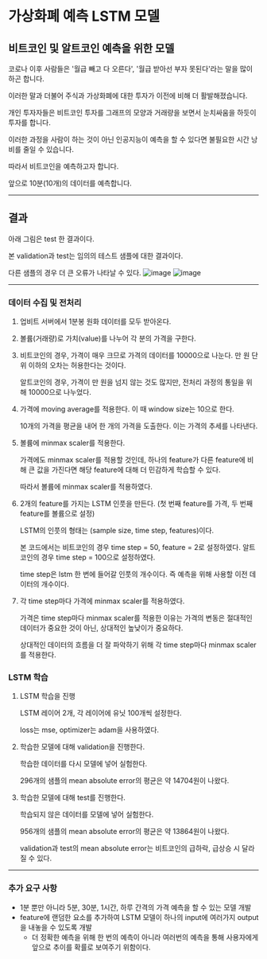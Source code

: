 # 가상화폐 예측 LSTM 모델
## 비트코인 및 알트코인 예측을 위한 모델
코로나 이후 사람들은 '월급 빼고 다 오른다', '월급 받아선 부자 못된다'라는 말을 많이 하곤 합니다.

이러한 말과 더불어 주식과 가상화폐에 대한 투자가 이전에 비해 더 활발해졌습니다.

개인 투자자들은 비트코인 투자를 그래프의 모양과 거래량을 보면서 눈치싸움을 하듯이 투자를 합니다.

이러한 과정을 사람이 하는 것이 아닌 인공지능이 예측을 할 수 있다면 불필요한 시간 낭비를 줄일 수 있습니다.

따라서 비트코인을 예측하고자 합니다.

앞으로 10분(10개)의 데이터를 예측합니다.
*******
## 결과
아래 그림은 test 한 결과이다.

본 validation과 test는 임의의 테스트 샘플에 대한 결과이다.

다른 샘플의 경우 더 큰 오류가 나타날 수 있다. 
![image](https://github.com/kwonsw812/SNR_Prediction_LSTM/assets/112631585/94dcb8bc-7e9a-42c4-af6e-b81ada152aa0)
![image](https://github.com/kwonsw812/SNR_Prediction_LSTM/assets/112631585/788d053b-1cee-4ab8-8457-f5ed053b5320)
*******
### 데이터 수집 및 전처리
1. 업비트 서버에서 1분봉 원화 데이터를 모두 받아온다.
2. 볼륨(거래량)로 가치(value)를 나누어 각 분의 가격을 구한다.
3. 비트코인의 경우, 가격이 매우 크므로 가격의 데이터를 10000으로 나눈다. 만 원 단위 이하의 오차는 허용한다는 것이다.

   알트코인의 경우, 가격이 만 원을 넘지 않는 것도 많지만, 전처리 과정의 통일을 위해 10000으로 나누었다.
4. 가격에 moving average를 적용한다. 이 때 window size는 10으로 한다.

   10개의 가격을 평균을 내어 한 개의 가격을 도출한다. 이는 가격의 추세를 나타낸다.
6. 볼륨에 minmax scaler를 적용한다.
   
   가격에도 minmax scaler를 적용할 것인데, 하나의 feature가 다른 feature에 비해 큰 값을 가진다면 해당 feature에 대해 더 민감하게 학습할 수 있다.

   따라서 볼륨에 minmax scaler를 적용하였다.
7. 2개의 feature를 가지는 LSTM 인풋을 만든다. (첫 번째 feature를 가격, 두 번째 feature를 볼륨으로 설정)

   LSTM의 인풋의 형태는 (sample size, time step, features)이다.

   본 코드에서는 비트코인의 경우 time step = 50, feature = 2로 설정하였다.
   알트코인의 경우 time step = 100으로 설정하였다.
   
   time step은 lstm 한 번에 들어갈 인풋의 개수이다. 즉 예측을 위해 사용할 이전 데이터의 개수이다.
9. 각 time step마다 가격에 minmax scaler를 적용하였다.

   가격은 time step마다 minmax scaler를 적용한 이유는 가격의 변동은 절대적인 데이터가 중요한 것이 아닌, 상대적인 높낮이가 중요하다.

   상대적인 데이터의 흐름을 더 잘 파악하기 위해 각 time step마다 minmax scaler를 적용한다.

### LSTM 학습
1. LSTM 학습을 진행
    
    LSTM 레이어 2개, 각 레이어에 유닛 100개씩 설정한다.

    loss는 mse, optimizer는 adam을 사용하였다.
    
2. 학습한 모델에 대해 validation을 진행한다.

    학습한 데이터를 다시 모델에 넣어 실험한다.
    
    296개의 샘플의 mean absolute error의 평균은 약 14704원이 나왔다.
3. 학습한 모델에 대해 test를 진행한다.

    학습되지 않은 데이터를 모델에 넣어 실험한다.

    956개의 샘플의 mean absolute error의 평균은 약 13864원이 나왔다.

    validation과 test의 mean absolute error는 비트코인의 급하락, 급상승 시 달라질 수 있다.
*****************
### 추가 요구 사항
* 1분 뿐만 아니라 5분, 30분, 1시간, 하루 간격의 가격 예측을 할 수 있는 모델 개발
* feature에 랜덤한 요소를 추가하여 LSTM 모델이 하나의 input에 여러가지 output을 내놓을 수 있도록 개발
  * 더 정확한 예측을 위해 한 번의 예측이 아니라 여러번의 예측을 통해 사용자에게 앞으로 추이를 확률로 보여주기 위함이다.
